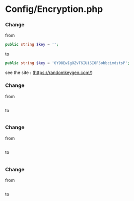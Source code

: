 # Config/Encryption.php

### Change
from 
``` php
public string $key = '';
```

to 
``` php
public string $key = '6Y98EwIgOZvT6IUiSI0F5obbcimdstsP';
```
see the site : (https://randomkeygen.com/)

### Change
from 
``` php

```

to 
``` php

```

### Change
from 
``` php

```

to 
``` php

```

### Change
from 
``` php

```

to 
``` php

```
